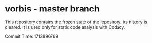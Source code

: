 # vorbis - master branch

This repository contains the frozen state of the repository.
Its history is cleared. It is used only for static code
analysis with Codacy.

Commit Time: 1713896769